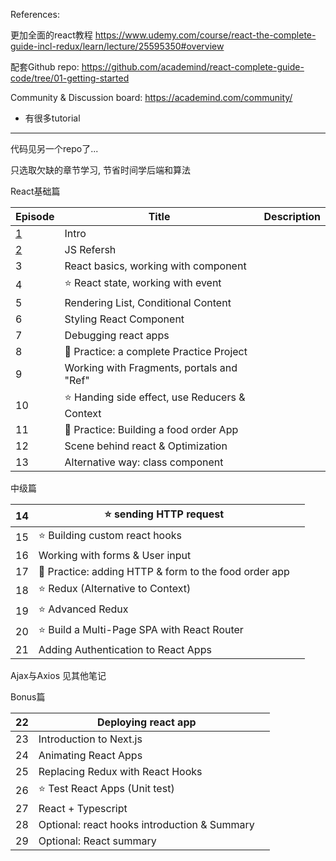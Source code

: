 References:

更加全面的react教程 https://www.udemy.com/course/react-the-complete-guide-incl-redux/learn/lecture/25595350#overview

配套Github repo:  https://github.com/academind/react-complete-guide-code/tree/01-getting-started

Community & Discussion board: https://academind.com/community/

+ 有很多tutorial



---

代码见另一个repo了...

只选取欠缺的章节学习, 节省时间学后端和算法



React基础篇

| Episode             | Title                                              | Description |
| ------------------- | -------------------------------------------------- | ----------- |
| [1](./C1/README.md) | Intro                                              |             |
| [2](./C2/README.md) | JS Refersh                                         |             |
| 3                   | React basics, working with component               |             |
| 4                   | :star: React state, working with event             |             |
| 5                   | Rendering List, Conditional Content                |             |
| 6                   | Styling React Component                            |             |
| 7                   | Debugging react apps                               |             |
| 8                   | :gem: Practice: a complete Practice Project        |             |
| 9                   | Working with Fragments, portals and "Ref"          |             |
| 10                  | :star: Handing side effect, use Reducers & Context |             |
| 11                  | :gem: Practice: Building a food order App          |             |
| 12                  | Scene behind react & Optimization                  |             |
| 13                  | Alternative way: class component                   |             |

中级篇

| 14   | :star: sending HTTP request                              |      |
| ---- | -------------------------------------------------------- | ---- |
| 15   | :star: Building custom react hooks                       |      |
| 16   | Working with forms & User input                          |      |
| 17   | :gem: Practice: adding HTTP & form to the food order app |      |
| 18   | :star: Redux (Alternative to Context)                    |      |
| 19   | :star: Advanced Redux                                    |      |
| 20   | :star: Build a Multi-Page SPA with React Router          |      |
| 21   | Adding Authentication to React Apps                      |      |

Ajax与Axios 见其他笔记



Bonus篇

| 22   | Deploying react app                          |      |
| ---- | -------------------------------------------- | ---- |
| 23   | Introduction to Next.js                      |      |
| 24   | Animating React Apps                         |      |
| 25   | Replacing Redux with React Hooks             |      |
| 26   | :star: Test React Apps (Unit test)           |      |
| 27   | React + Typescript                           |      |
| 28   | Optional: react hooks introduction & Summary |      |
| 29   | Optional: React summary                      |      |
